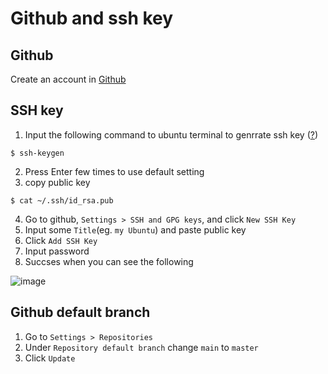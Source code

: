 # Github and ssh key

## Github
Create an account in [Github](https://github.com/)

## SSH key
1. Input the following command to ubuntu terminal to genrrate ssh key ([?](https://codecharms.me/posts/security-ssh))
```
$ ssh-keygen
```
2. Press Enter few times to use default setting
3. copy public key
```
$ cat ~/.ssh/id_rsa.pub
```
4. Go to github, `Settings > SSH and GPG keys`, and click `New SSH Key`
5. Input some `Title`(eg. `my Ubuntu`) and paste public key
6. Click `Add SSH Key`
7. Input password
8. Succses when you can see the following

![image](https://user-images.githubusercontent.com/37486266/144425967-341f24a6-48f9-412c-a98d-25370c850b4f.png)

## Github default branch
1. Go to `Settings > Repositories`
2. Under `Repository default branch` change `main` to `master`
3. Click `Update`

